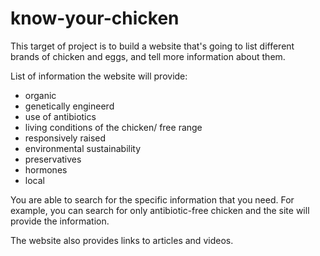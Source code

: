 # know-your-chicken

This target of project is to build a website that's going to list different brands of chicken and eggs, and tell more information about them. 

List of information the website will provide:
- organic
- genetically engineerd
- use of antibiotics
- living conditions of the chicken/ free range
- responsively raised
- environmental sustainability
- preservatives
- hormones
- local

You are able to search for the specific information that you need. For example, you can search for only antibiotic-free chicken and the site will provide the information. 

The website also provides links to articles and videos. 